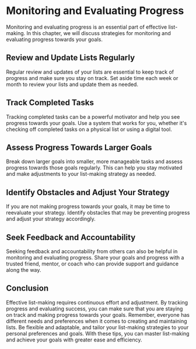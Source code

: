 Monitoring and Evaluating Progress
========================================================================================

Monitoring and evaluating progress is an essential part of effective list-making. In this chapter, we will discuss strategies for monitoring and evaluating progress towards your goals.

Review and Update Lists Regularly
---------------------------------

Regular review and updates of your lists are essential to keep track of progress and make sure you stay on track. Set aside time each week or month to review your lists and update them as needed.

Track Completed Tasks
---------------------

Tracking completed tasks can be a powerful motivator and help you see progress towards your goals. Use a system that works for you, whether it's checking off completed tasks on a physical list or using a digital tool.

Assess Progress Towards Larger Goals
------------------------------------

Break down larger goals into smaller, more manageable tasks and assess progress towards those goals regularly. This can help you stay motivated and make adjustments to your list-making strategy as needed.

Identify Obstacles and Adjust Your Strategy
-------------------------------------------

If you are not making progress towards your goals, it may be time to reevaluate your strategy. Identify obstacles that may be preventing progress and adjust your strategy accordingly.

Seek Feedback and Accountability
--------------------------------

Seeking feedback and accountability from others can also be helpful in monitoring and evaluating progress. Share your goals and progress with a trusted friend, mentor, or coach who can provide support and guidance along the way.

Conclusion
----------

Effective list-making requires continuous effort and adjustment. By tracking progress and evaluating success, you can make sure that you are staying on track and making progress towards your goals. Remember, everyone has different needs and preferences when it comes to creating and maintaining lists. Be flexible and adaptable, and tailor your list-making strategies to your personal preferences and goals. With these tips, you can master list-making and achieve your goals with greater ease and efficiency.

